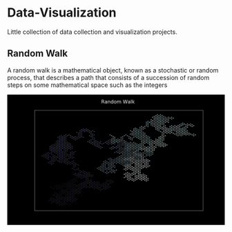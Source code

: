 # Data-Visualization

Little collection of data collection and visualization projects. 

## Random Walk 

A random walk is a mathematical object, known as a stochastic or random process, that describes a path that consists of a succession of random steps on some mathematical space such as the integers

![Image of Yaktocat](https://raw.githubusercontent.com/80YearOldElephant/Data-Visualization/master/Random%20Walk/randomwalk.png)
